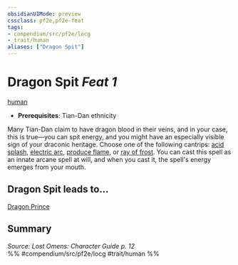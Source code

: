 ```yaml
---
obsidianUIMode: preview
cssclass: pf2e,pf2e-feat
tags:
- compendium/src/pf2e/locg
- trait/human
aliases: ["Dragon Spit"]
---
```

# Dragon Spit  *Feat 1*  
[human](human.md "Human Ancestry & Heritage Trait")  

- **Prerequisites**: Tian-Dan ethnicity

Many Tian-Dan claim to have dragon blood in their veins, and in your case, this is true—you can spit energy, and you might have an especially visible sign of your draconic heritage. Choose one of the following cantrips: [acid splash](acid-splash.md), [electric arc](electric-arc.md), [produce flame](produce-flame.md), or [ray of frost](ray-of-frost.md). You can cast this spell as an innate arcane spell at will, and when you cast it, the spell's energy emerges from your mouth.

## Dragon Spit leads to...

[Dragon Prince](dragon-prince-locg.md)

## Summary

*Source: Lost Omens: Character Guide p. 12*  
%% #compendium/src/pf2e/locg #trait/human %%